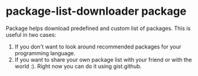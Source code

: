 # package-list-downloader package

Package helps download predefined and custom list of packages. This is useful in two cases:
1. If you don't want to look around recommended packages for your programming language.
2. If you want to share your own package list with your friend or with the world :). Right now you can do it using gist.github.
